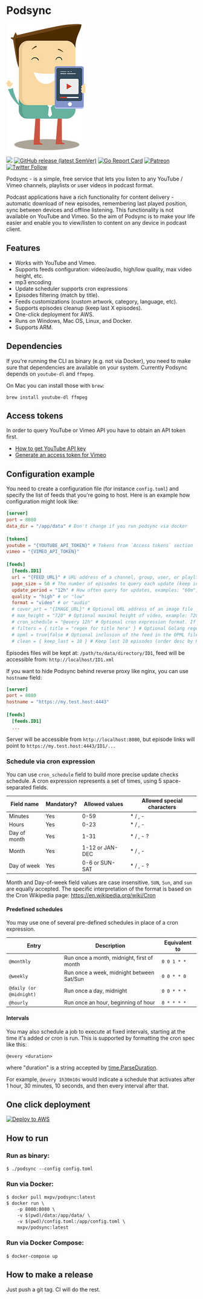 # Podsync

![Podsync](docs/img/logo.png)

[![](https://github.com/mxpv/podsync/workflows/CI/badge.svg)](https://github.com/mxpv/podsync/actions?query=workflow%3ACI)
[![GitHub release (latest SemVer)](https://img.shields.io/github/v/release/mxpv/podsync)](https://github.com/mxpv/podsync/releases)
[![Go Report Card](https://goreportcard.com/badge/github.com/mxpv/podsync)](https://goreportcard.com/report/github.com/mxpv/podsync)
[![Patreon](https://img.shields.io/badge/support-patreon-E6461A.svg)](https://www.patreon.com/podsync)
[![Twitter Follow](https://img.shields.io/twitter/follow/pod_sync?style=social)](https://twitter.com/pod_sync)

Podsync - is a simple, free service that lets you listen to any YouTube / Vimeo channels, playlists or user videos in
podcast format.

Podcast applications have a rich functionality for content delivery - automatic download of new episodes,
remembering last played position, sync between devices and offline listening. This functionality is not available
on YouTube and Vimeo. So the aim of Podsync is to make your life easier and enable you to view/listen to content on
any device in podcast client.

## Features

- Works with YouTube and Vimeo.
- Supports feeds configuration: video/audio, high/low quality, max video height, etc.
- mp3 encoding
- Update scheduler supports cron expressions
- Episodes filtering (match by title).
- Feeds customizations (custom artwork, category, language, etc).
- Supports episodes cleanup (keep last X episodes).
- One-click deployment for AWS.
- Runs on Windows, Mac OS, Linux, and Docker.
- Supports ARM.

## Dependencies

If you're running the CLI as binary (e.g. not via Docker), you need to make sure that dependencies are available on
your system. Currently Podsync depends on `youtube-dl` and `ffmpeg`.

On Mac you can install those with `brew`:
```
brew install youtube-dl ffmpeg
```

## Access tokens

In order to query YouTube or Vimeo API you have to obtain an API token first.

- [How to get YouTube API key](https://elfsight.com/blog/2016/12/how-to-get-youtube-api-key-tutorial/)
- [Generate an access token for Vimeo](https://developer.vimeo.com/api/guides/start#generate-access-token)

## Configuration example

You need to create a configuration file (for instance `config.toml`) and specify the list of feeds that you're going to host.
Here is an example how configuration might look like:

```toml
[server]
port = 8080
data_dir = "/app/data" # Don't change if you run podsync via docker

[tokens]
youtube = "{YOUTUBE_API_TOKEN}" # Tokens from `Access tokens` section
vimeo = "{VIMEO_API_TOKEN}"

[feeds]
  [feeds.ID1]
  url = "{FEED_URL}" # URL address of a channel, group, user, or playlist. 
  page_size = 50 # The number of episodes to query each update (keep in mind, that this might drain API token)
  update_period = "12h" # How often query for updates, examples: "60m", "4h", "2h45m"
  quality = "high" # or "low"
  format = "video" # or "audio"
  # cover_art = "{IMAGE_URL}" # Optional URL address of an image file
  # max_height = "720" # Optional maximal height of video, example: 720, 1080, 1440, 2160, ...
  # cron_schedule = "@every 12h" # Optional cron expression format. If set then overwrite 'update_period'. See details below
  # filters = { title = "regex for title here" } # Optional Golang regexp format. If set, then only download episodes with matching titles.
  # opml = true|false # Optional inclusion of the feed in the OPML file (default value: false)
  # clean = { keep_last = 10 } # Keep last 10 episodes (order desc by PubDate)
```

Episodes files will be kept at: `/path/to/data/directory/ID1`, feed will be accessible from: `http://localhost/ID1.xml`

If you want to hide Podsync behind reverse proxy like nginx, you can use `hostname` field:

```toml
[server]
port = 8080
hostname = "https://my.test.host:4443"

[feeds]
  [feeds.ID1]
  ...
```

Server will be accessible from `http://localhost:8080`, but episode links will point to `https://my.test.host:4443/ID1/...`


### Schedule via cron expression

You can use `cron_schedule` field to build more precise update checks schedule.
A cron expression represents a set of times, using 5 space-separated fields.

| Field name   | Mandatory? | Allowed values  | Allowed special characters |
| ------------ | ---------- | --------------- | -------------------------- |
| Minutes      | Yes        | 0-59            | * / , -                    |
| Hours        | Yes        | 0-23            | * / , -                    |
| Day of month | Yes        | 1-31            | * / , - ?                  |
| Month        | Yes        | 1-12 or JAN-DEC | * / , -                    |
| Day of week  | Yes        | 0-6 or SUN-SAT  | * / , - ?                  |

Month and Day-of-week field values are case insensitive. `SUN`, `Sun`, and `sun` are equally accepted.
The specific interpretation of the format is based on the Cron Wikipedia page: https://en.wikipedia.org/wiki/Cron

#### Predefined schedules

You may use one of several pre-defined schedules in place of a cron expression.

| Entry                   | Description                                | Equivalent to |
| ----------------------- | -------------------------------------------| ------------- |
| `@monthly`              | Run once a month, midnight, first of month | `0 0 1 * *`   |
| `@weekly`               | Run once a week, midnight between Sat/Sun  | `0 0 * * 0`   |
| `@daily (or @midnight)` | Run once a day, midnight                   | `0 0 * * *`   |
| `@hourly`               | Run once an hour, beginning of hour        | `0 * * * *`   |

#### Intervals

You may also schedule a job to execute at fixed intervals, starting at the time it's added
or cron is run. This is supported by formatting the cron spec like this:

    @every <duration>

where "duration" is a string accepted by [time.ParseDuration](http://golang.org/pkg/time/#ParseDuration).

For example, `@every 1h30m10s` would indicate a schedule that activates after 1 hour, 30 minutes, 10 seconds, and then every interval after that.

## One click deployment

[![Deploy to AWS](https://s3.amazonaws.com/cloudformation-examples/cloudformation-launch-stack.png)](https://console.aws.amazon.com/cloudformation/home?region=us-west-1#/stacks/new?stackName=Podsync&templateURL=https://podsync-cf.s3.amazonaws.com/cloud_formation.yml)

## How to run

### Run as binary:
```
$ ./podsync --config config.toml
```

### Run via Docker:
```
$ docker pull mxpv/podsync:latest
$ docker run \
    -p 8080:8080 \
    -v $(pwd)/data:/app/data/ \
    -v $(pwd)/config.toml:/app/config.toml \
    mxpv/podsync:latest
```

### Run via Docker Compose:
```
$ docker-compose up
```

## How to make a release

Just push a git tag. CI will do the rest.

